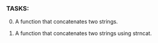 ### TASKS:

0. A function that concatenates two strings.

1. A  function that concatenates two strings using strncat.
